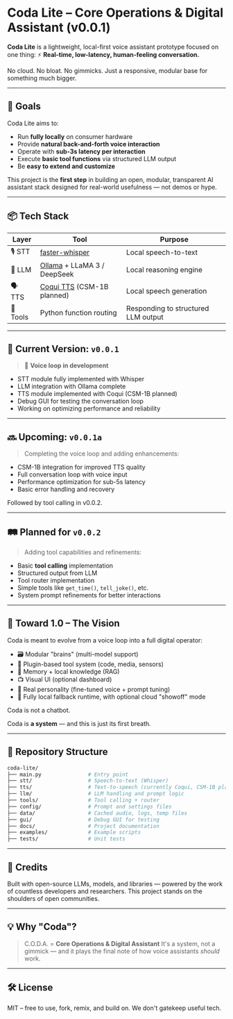 # Coda Lite – Core Operations & Digital Assistant (v0.0.1)

**Coda Lite** is a lightweight, local-first voice assistant prototype focused on one thing:
⚡ **Real-time, low-latency, human-feeling conversation.**

No cloud. No bloat. No gimmicks.
Just a responsive, modular base for something much bigger.

---

## 🎯 Goals

Coda Lite aims to:
- Run **fully locally** on consumer hardware
- Provide **natural back-and-forth voice interaction**
- Operate with **sub-3s latency per interaction**
- Execute **basic tool functions** via structured LLM output
- Be **easy to extend and customize**

This project is the **first step** in building an open, modular, transparent AI assistant stack designed for real-world usefulness — not demos or hype.

---

## 📦 Tech Stack

| Layer         | Tool                             | Purpose                        |
|---------------|----------------------------------|--------------------------------|
| 🎙️ STT        | [faster-whisper](https://github.com/guillaumekln/faster-whisper)  | Local speech-to-text          |
| 🧠 LLM        | [Ollama](https://ollama.com/) + LLaMA 3 / DeepSeek   | Local reasoning engine        |
| 🗣️ TTS        | [Coqui TTS](https://github.com/coqui-ai/TTS) (CSM-1B planned)       | Local speech generation       |
| 🔧 Tools      | Python function routing          | Responding to structured LLM output |

---

## 🚀 Current Version: `v0.0.1`

> 🔄 **Voice loop in development**
- STT module fully implemented with Whisper
- LLM integration with Ollama complete
- TTS module implemented with Coqui (CSM-1B planned)
- Debug GUI for testing the conversation loop
- Working on optimizing performance and reliability

---

## 🔜 Upcoming: `v0.0.1a`
> Completing the voice loop and adding enhancements:
- CSM-1B integration for improved TTS quality
- Full conversation loop with voice input
- Performance optimization for sub-5s latency
- Basic error handling and recovery

Followed by tool calling in v0.0.2.

---

## 🛤️ Planned for `v0.0.2`
> Adding tool capabilities and refinements:
- Basic **tool calling** implementation
- Structured output from LLM
- Tool router implementation
- Simple tools like `get_time()`, `tell_joke()`, etc.
- System prompt refinements for better interactions

---

## 🔮 Toward 1.0 – The Vision

Coda is meant to evolve from a voice loop into a full digital operator:

- 🗃️ Modular "brains" (multi-model support)
- 🔌 Plugin-based tool system (code, media, sensors)
- 🧠 Memory + local knowledge (RAG)
- 📺 Visual UI (optional dashboard)
- 💬 Real personality (fine-tuned voice + prompt tuning)
- 🔐 Fully local fallback runtime, with optional cloud "showoff" mode

Coda is not a chatbot.

Coda is **a system** — and this is just its first breath.

---

## 📁 Repository Structure

```bash
coda-lite/
├── main.py               # Entry point
├── stt/                  # Speech-to-text (Whisper)
├── tts/                  # Text-to-speech (currently Coqui, CSM-1B planned)
├── llm/                  # LLM handling and prompt logic
├── tools/                # Tool calling + router
├── config/               # Prompt and settings files
├── data/                 # Cached audio, logs, temp files
├── gui/                  # Debug GUI for testing
├── docs/                 # Project documentation
├── examples/             # Example scripts
├── tests/                # Unit tests
```

---

## 🙏 Credits

Built with open-source LLMs, models, and libraries — powered by the work of countless developers and researchers.
This project stands on the shoulders of open communities.

---

## 💡 Why "Coda"?

> C.O.D.A. = **Core Operations & Digital Assistant**
It's a system, not a gimmick — and it plays the final note of how voice assistants *should* work.

---

## 🛠️ License

MIT – free to use, fork, remix, and build on.
We don't gatekeep useful tech.
